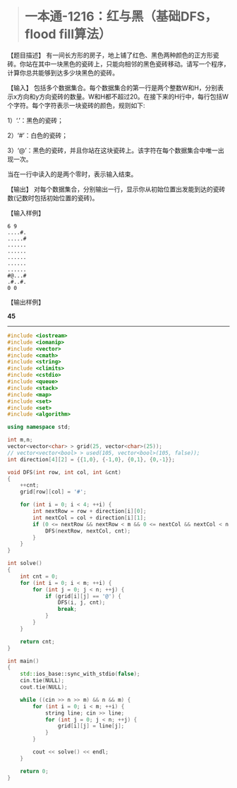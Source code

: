> # 一本通-1216：红与黑（基础DFS，flood fill算法）

【题目描述】
有一间长方形的房子，地上铺了红色、黑色两种颜色的正方形瓷砖。你站在其中一块黑色的瓷砖上，只能向相邻的黑色瓷砖移动。请写一个程序，计算你总共能够到达多少块黑色的瓷砖。

【输入】
包括多个数据集合。每个数据集合的第一行是两个整数W和H，分别表示x方向和y方向瓷砖的数量。W和H都不超过20。在接下来的H行中，每行包括W个字符。每个字符表示一块瓷砖的颜色，规则如下:

1）‘.’：黑色的瓷砖；

2）‘#’：白色的瓷砖；

3）‘@’：黑色的瓷砖，并且你站在这块瓷砖上。该字符在每个数据集合中唯一出现一次。

当在一行中读入的是两个零时，表示输入结束。

【输出】
对每个数据集合，分别输出一行，显示你从初始位置出发能到达的瓷砖数(记数时包括初始位置的瓷砖)。

【输入样例】

```
6 9 
....#.
.....#
......
......
......
......
......
#@...#
.#..#.
0 0
```

【输出样例】

**45**

----

```c++
#include <iostream>
#include <iomanip>
#include <vector>
#include <cmath>
#include <string>
#include <climits>
#include <cstdio>
#include <queue>
#include <stack>
#include <map>
#include <set>
#include <set>
#include <algorithm>

using namespace std;

int m,n;
vector<vector<char> > grid(25, vector<char>(25));
// vector<vector<bool> > used(105, vector<bool>(105, false));
int direction[4][2] = {{1,0}, {-1,0}, {0,1}, {0,-1}};

void DFS(int row, int col, int &cnt)
{
	++cnt;
	grid[row][col] = '#';

	for (int i = 0; i < 4; ++i) {
		int nextRow = row + direction[i][0];
		int nextCol = col + direction[i][1];
		if (0 <= nextRow && nextRow < m && 0 <= nextCol && nextCol < n && grid[nextRow][nextCol] == '.') {
			DFS(nextRow, nextCol, cnt);
		}
	}
}

int solve()
{
	int cnt = 0;
	for (int i = 0; i < m; ++i) {
		for (int j = 0; j < n; ++j) {
			if (grid[i][j] == '@') {
				DFS(i, j, cnt);
				break;
			}
		}
	}

	return cnt;
}

int main()
{
	std::ios_base::sync_with_stdio(false);
    cin.tie(NULL);
    cout.tie(NULL);

    while ((cin >> n >> m) && n && m) {
    	for (int i = 0; i < m; ++i) {
    		string line; cin >> line;
    		for (int j = 0; j < n; ++j) {
    			grid[i][j] = line[j];
    		}
    	}

    	cout << solve() << endl;
    }

    return 0;
}
```

